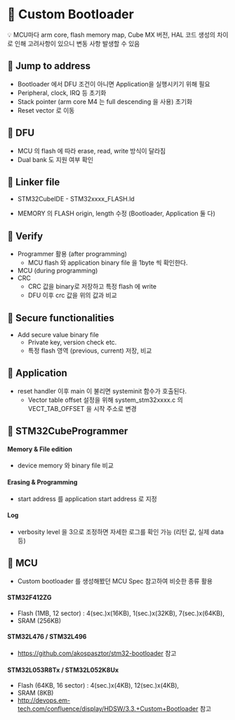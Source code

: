 # :rocket: Custom Bootloader

:bulb: MCU마다 arm core, flash memory map, Cube MX 버전, HAL 코드 생성의 차이로 인해 고려사항이 있으니 변동 사항 발생할 수 있음



## :large_blue_diamond: Jump to address

- Bootloader 에서 DFU 조건이 아니면 Application을 실행시키기 위해 필요
- Peripheral, clock, IRQ 등 초기화
- Stack pointer (arm core M4 는 full descending 을 사용) 초기화
- Reset vector 로 이동



## :large_blue_diamond: DFU

- MCU 의 flash 에 따라 erase, read, write 방식이 달라짐
- Dual bank 도 지원 여부 확인



## :large_blue_diamond: Linker file

- STM32CubeIDE - STM32xxxx_FLASH.ld

- MEMORY 의 FLASH origin, length 수정 (Bootloader, Application 둘 다)



## :large_blue_diamond: Verify

- Programmer 활용 (after programming)
  - MCU flash 와 application binary file 을 1byte 씩 확인한다.
- MCU (during programming)
- CRC
  - CRC 값을 binary로 저장하고 특정 flash 에 write
  - DFU 이후 crc 값을 위의 값과 비교



## :large_blue_diamond: Secure functionalities

- Add secure value binary file
  - Private key, version check etc.
  - 특정 flash 영역 (previous, current) 저장, 비교



## :large_blue_diamond: Application

- reset handler 이후 main 이 불리면 systeminit 함수가 호출된다.
  - Vector table offset 설정을 위해 system_stm32xxxx.c 의 VECT_TAB_OFFSET 을 시작 주소로 변경



## :large_blue_diamond: STM32CubeProgrammer

#### Memory & File edition

- device memory 와 binary file 비교

#### Erasing & Programming

- start address 를 application start address 로 지정

#### Log

- verbosity level 을 3으로 조정하면 자세한 로그를 확인 가능 (리턴 값, 실제 data 등)



## :large_blue_diamond: MCU

- Custom bootloader 를 생성해봤던 MCU Spec  참고하여 비슷한 종류 활용



#### STM32F412ZG

- Flash (1MB, 12 sector) : 4(sec.)x(16KB), 1(sec.)x(32KB),  7(sec.)x(64KB),
- SRAM (256KB)

#### STM32L476 / STM32L496

- https://github.com/akospasztor/stm32-bootloader 참고

#### **STM32L053R8Tx / STM32L052K8Ux**

- Flash (64KB, 16 sector) : 4(sec.)x(4KB), 12(sec.)x(4KB),
- SRAM (8KB)
- http://devops.em-tech.com/confluence/display/HDSW/3.3.+Custom+Bootloader 참고

